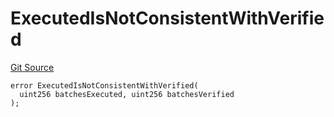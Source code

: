 # ExecutedIsNotConsistentWithVerified
[Git Source](https://github.com/matter-labs/zksync-contracts/blob/c6e73735b89a4b474234f6471e326125c9069f15/contracts/l1-contracts/state-transition/L1StateTransitionErrors.sol)


```solidity
error ExecutedIsNotConsistentWithVerified(
  uint256 batchesExecuted, uint256 batchesVerified
);
```

